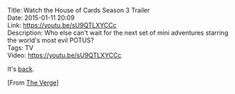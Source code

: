 Title: Watch the House of Cards Season 3 Trailer  
Date: 2015-01-11 20:09  
Link: https://youtu.be/sU9QTLXYCCc  
Description: Who else can't wait for the next set of mini adventures starring the world's most evil POTUS?  
Tags: TV  
Video: https://youtu.be/sU9QTLXYCCc  

It's [back][wikipedia].

[From [The Verge][theverge]]

[theverge]: http://www.theverge.com/2015/1/11/7529931/watch-the-house-of-cards-season-3-trailer "Source post from The Verge"
[wikipedia]: https://en.wikipedia.org/wiki/House_of_Cards_(U.S._TV_series)